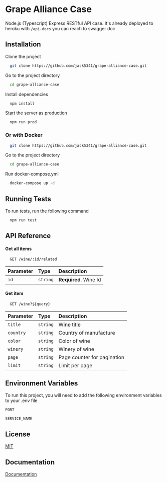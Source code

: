 # Grape Alliance Case

Node.js (Typescript) Express RESTful API case. It's already deployed to heroku with `/api-docs` you can reach to swagger doc

## Installation

Clone the project

```bash
  git clone https://github.com/jack5341/grape-alliance-case.git
```

Go to the project directory

```bash
  cd grape-alliance-case
```

Install dependencies

```bash
  npm install
```

Start the server as production

```bash
  npm run prod
```

### Or with Docker

```bash
  git clone https://github.com/jack5341/grape-alliance-case.git
```

Go to the project directory

```bash
  cd grape-alliance-case
```

Run docker-compose.yml

```bash
  docker-compose up -d
```

## Running Tests

To run tests, run the following command

```bash
  npm run test
```

## API Reference

#### Get all items

```http
  GET /wine/:id/related
```

| Parameter | Type     | Description           |
| :-------- | :------- | :-------------------- |
| `id`      | `string` | **Required**. Wine Id |

#### Get item

```http
  GET /wine?${query}
```

| Parameter | Type     | Description                 |
| :-------- | :------- | :-------------------------- |
| `title`   | `string` | Wine title                  |
| `country` | `string` | Country of manufacture      |
| `color`   | `string` | Color of wine               |
| `winery`  | `string` | Winery of wine              |
| `page`    | `string` | Page counter for pagination |
| `limit`   | `string` | Limit per page              |

## Environment Variables

To run this project, you will need to add the following environment variables to your .env file

`PORT`

`SERVICE_NAME`

## License

[MIT](https://choosealicense.com/licenses/mit/)

## Documentation

[Documentation](https://grape-alliance-case.herokuapp.com/)
